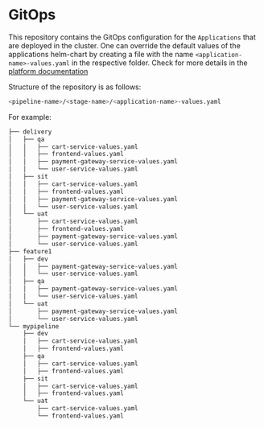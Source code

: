 # GitOps

This repository contains the GitOps configuration for the `Applications` that are deployed in the cluster. One can override the default values of the applications helm-chart by creating a file with the name `<application-name>-values.yaml` in the respective folder. Check for more details in the [platform documentation](https://docs.kuberocketci.io/docs/user-guide/gitops)

Structure of the repository is as follows:

```bash
<pipeline-name>/<stage-name>/<application-name>-values.yaml
```

For example:

```bash
├── delivery
│   ├── qa
│   │   ├── cart-service-values.yaml
│   │   ├── frontend-values.yaml
│   │   ├── payment-gateway-service-values.yaml
│   │   └── user-service-values.yaml
│   ├── sit
│   │   ├── cart-service-values.yaml
│   │   ├── frontend-values.yaml
│   │   ├── payment-gateway-service-values.yaml
│   │   └── user-service-values.yaml
│   └── uat
│       ├── cart-service-values.yaml
│       ├── frontend-values.yaml
│       ├── payment-gateway-service-values.yaml
│       └── user-service-values.yaml
├── feature1
│   ├── dev
│   │   ├── payment-gateway-service-values.yaml
│   │   └── user-service-values.yaml
│   ├── qa
│   │   ├── payment-gateway-service-values.yaml
│   │   └── user-service-values.yaml
│   └── uat
│       ├── payment-gateway-service-values.yaml
│       └── user-service-values.yaml
└── mypipeline
    ├── dev
    │   ├── cart-service-values.yaml
    │   ├── frontend-values.yaml
    ├── qa
    │   ├── cart-service-values.yaml
    │   ├── frontend-values.yaml
    ├── sit
    │   ├── cart-service-values.yaml
    │   ├── frontend-values.yaml
    └── uat
        ├── cart-service-values.yaml
        └── frontend-values.yaml
```
